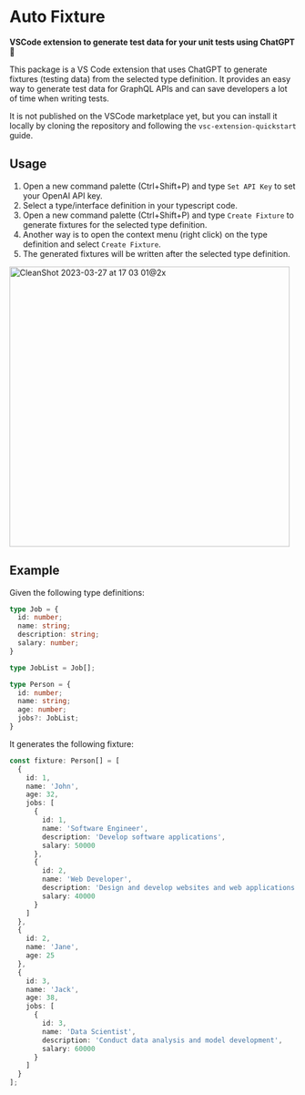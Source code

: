 # Auto Fixture

**VSCode extension to generate test data for your unit tests using ChatGPT 🤖**

This package is a VS Code extension that uses ChatGPT to generate fixtures (testing data) from the selected type definition. It provides an easy way to generate test data for GraphQL APIs and can save developers a lot of time when writing tests.

It is not published on the VSCode marketplace yet, but you can install it locally by cloning the repository and following the `vsc-extension-quickstart` guide.

## Usage

1. Open a new command palette (Ctrl+Shift+P) and type `Set API Key` to set your OpenAI API key.
2. Select a type/interface definition in your typescript code.
3. Open a new command palette (Ctrl+Shift+P) and type `Create Fixture` to generate fixtures for the selected type definition.
4. Another way is to open the context menu (right click) on the type definition and select `Create Fixture`.
5. The generated fixtures will be written after the selected type definition.

<img width="492" alt="CleanShot 2023-03-27 at 17 03 01@2x" src="https://user-images.githubusercontent.com/9404632/227981354-70ba8f81-014b-4ff0-a9d1-e886bdb16683.png">

## Example

Given the following type definitions:

```typescript
type Job = {
  id: number;
  name: string;
  description: string;
  salary: number;
}

type JobList = Job[];

type Person = {
  id: number;
  name: string;
  age: number;
  jobs?: JobList;
}
```

It generates the following fixture:
```typescript
const fixture: Person[] = [
  {
    id: 1,
    name: 'John',
    age: 32,
    jobs: [
      {
        id: 1,
        name: 'Software Engineer',
        description: 'Develop software applications',
        salary: 50000
      },
      {
        id: 2,
        name: 'Web Developer',
        description: 'Design and develop websites and web applications',
        salary: 40000
      }
    ]
  },
  {
    id: 2,
    name: 'Jane',
    age: 25
  },
  {
    id: 3,
    name: 'Jack',
    age: 38,
    jobs: [
      {
        id: 3,
        name: 'Data Scientist',
        description: 'Conduct data analysis and model development',
        salary: 60000
      }
    ]
  }
];
```
